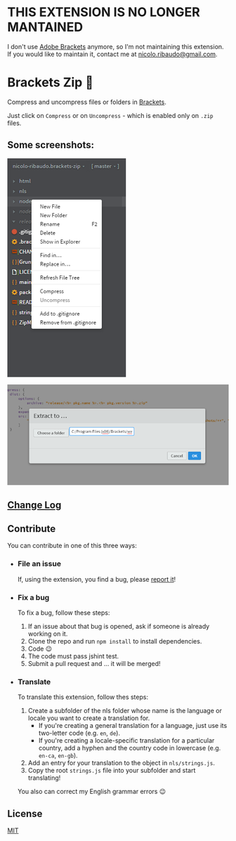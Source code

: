 # THIS EXTENSION IS NO LONGER MANTAINED

I don't use [Adobe Brackets](https://github.com/adobe/brackets) anymore, so I'm not maintaining this extension. If you would like to maintain it, contact me at nicolo.ribaudo@gmail.com.

# Brackets Zip :floppy_disk:

Compress and uncompress files or folders in [Brackets](http://brackets.io).

Just click on `Compress` or on `Uncompress` - which is enabled only on `.zip` files.

## Some screenshots:

![](screenshots/1.png)

![](screenshots/2.png)

## [Change Log](CHANGELOG.md)

## Contribute

You can contribute in one of this three ways:

- ### File an issue
  If, using the extension, you find a bug, please [report it](https://github.com/nicolo-ribaudo/brackets-zip)!
  
- ### Fix a bug
  To fix a bug, follow these steps:
  1. If an issue about that bug is opened, ask if someone is already working on it.
  2. Clone the repo and run `npm install` to install dependencies.
  3. Code :wink:
  4. The code must pass jshint test.
  5. Submit a pull request and ... it will be merged!
  
- ### Translate
  To translate this extension, follow thes steps:
  1. Create a subfolder of the nls folder whose name is the language or locale you want to create a translation for.
     - If you're creating a general translation for a language, just use its two-letter code (e.g. `en`, `de`).
     - If you're creating a locale-specific translation for a particular country, add a hyphen and the country code in lowercase (e.g. `en-ca`, `en-gb`).
  2. Add an entry for your translation to the object in `nls/strings.js`.
  3. Copy the root `strings.js` file into your subfolder and start translating!
  
  You also can correct my English grammar errors :wink:

## License
[MIT](LICENSE)
